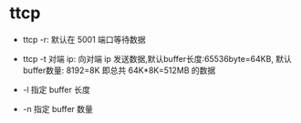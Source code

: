 # ttcp

- ttcp -r: 默认在 5001 端口等待数据
- ttcp -t 对端 ip: 向对端 ip 发送数据,默认buffer长度:65536byte=64KB, 默认buffer数量: 8192=8K 即总共 64K*8K=512MB 的数据

- -l 指定 buffer 长度
- -n 指定 buffer 数量